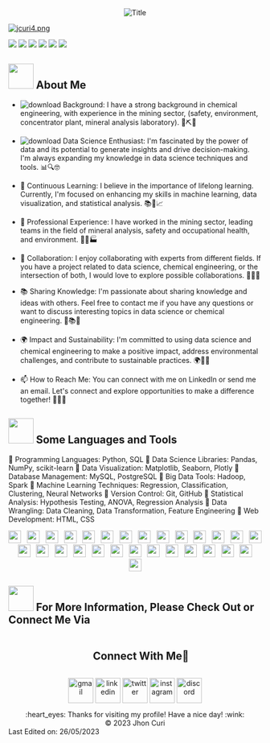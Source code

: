 <div align="center">
  <img src="https://readme-typing-svg.herokuapp.com?font=Architects+Daughter&color=%2338C2FF&size=50&center=true&vCenter=true&height=60&width=600&lines=Heyyy!+I'm+Jhon+Curi+%3C3;DS+is+me!!!;Welcome+to+my+profile!" alt="Title"></img>
</div>

[![jcuri4.png](https://i.postimg.cc/Twwyfm5y/jcuri4.png)](https://postimg.cc/SXBQGnrq)

![](https://img.shields.io/github/stars/pandao/editor.md.svg) ![](https://img.shields.io/github/forks/pandao/editor.md.svg) ![](https://img.shields.io/github/tag/pandao/editor.md.svg) ![](https://img.shields.io/github/release/pandao/editor.md.svg) ![](https://img.shields.io/github/issues/pandao/editor.md.svg) ![](https://img.shields.io/bower/v/editor.md.svg)

## <img src="https://raw.githubusercontent.com/nixin72/nixin72/master/wave.gif" width="50px" height="50px"></img> About Me

- ![download](https://github.com/jhoncuria/jhoncuria/assets/106255552/e4f9aeb2-f100-4402-b722-fa4fd8a39afb) Background: I have a strong background in chemical engineering, with experience in the mining sector, (safety, environment, concentrator plant, mineral analysis laboratory). 🚀⛏️🌿

- ![download](https://github.com/jhoncuria/jhoncuria/assets/106255552/5898d070-3c7c-41f7-9abb-c1f638a81961) Data Science Enthusiast: I'm fascinated by the power of data and its potential to generate insights and drive decision-making. I'm always expanding my knowledge in data science techniques and tools. 📊🔍🤓

- 🌱 Continuous Learning: I believe in the importance of lifelong learning. Currently, I'm focused on enhancing my skills in machine learning, data visualization, and statistical analysis. 📚🌱📈

- 💼 Professional Experience: I have worked in the mining sector, leading teams in the field of mineral analysis, safety and occupational health, and environment. 💪🔬🏭

- 🤝 Collaboration: I enjoy collaborating with experts from different fields. If you have a project related to data science, chemical engineering, or the intersection of both, I would love to explore possible collaborations. 👥💡🚀

- 📚 Sharing Knowledge: I'm passionate about sharing knowledge and ideas with others. Feel free to contact me if you have any questions or want to discuss interesting topics in data science or chemical engineering. 💬📚💡

- 🌍 Impact and Sustainability: I'm committed to using data science and chemical engineering to make a positive impact, address environmental challenges, and contribute to sustainable practices. 🌍🌿💡

- 📫 How to Reach Me: You can connect with me on LinkedIn or send me an email. Let's connect and explore opportunities to make a difference together! 📧🤝🌟

## <img src="https://media2.giphy.com/media/QssGEmpkyEOhBCb7e1/giphy.gif?cid=ecf05e47a0n3gi1bfqntqmob8g9aid1oyj2wr3ds3mg700bl&rid=giphy.gif" width="50px" height="50px"> Some Languages and Tools

🔹 Programming Languages: Python, SQL
🔹 Data Science Libraries: Pandas, NumPy, scikit-learn
🔹 Data Visualization: Matplotlib, Seaborn, Plotly
🔹 Database Management: MySQL, PostgreSQL
🔹 Big Data Tools: Hadoop, Spark
🔹 Machine Learning Techniques: Regression, Classification, Clustering, Neural Networks
🔹 Version Control: Git, GitHub
🔹 Statistical Analysis: Hypothesis Testing, ANOVA, Regression Analysis
🔹 Data Wrangling: Data Cleaning, Data Transformation, Feature Engineering
🔹 Web Development: HTML, CSS

<p align="center">
  <img src="https://img.shields.io/badge/Python-3776AB?style=for-the-badge&logo=python&logoColor=white" height="25">
  &nbsp;
  <img src="https://img.shields.io/badge/SQL-003B57?style=for-the-badge&logo=sql&logoColor=white" height="25">
  &nbsp;
  <img src="https://img.shields.io/badge/Pandas-150458?style=for-the-badge&logo=pandas&logoColor=white" height="25">
  &nbsp;
  <img src="https://img.shields.io/badge/NumPy-013243?style=for-the-badge&logo=numpy&logoColor=white" height="25">
  &nbsp;
  <img src="https://img.shields.io/badge/scikit--learn-F7931E?style=for-the-badge&logo=scikit-learn&logoColor=white" height="25">
  &nbsp;
  <img src="https://img.shields.io/badge/Matplotlib-3776AB?style=for-the-badge&logo=python&logoColor=white" height="25">
  &nbsp;
  <img src="https://img.shields.io/badge/Seaborn-3776AB?style=for-the-badge&logo=python&logoColor=white" height="25">
  &nbsp;
  <img src="https://img.shields.io/badge/Plotly-3D9970?style=for-the-badge&logo=plotly&logoColor=white" height="25">
  &nbsp;
  <img src="https://img.shields.io/badge/MySQL-4479A1?style=for-the-badge&logo=mysql&logoColor=white" height="25">
  &nbsp;
  <img src="https://img.shields.io/badge/PostgreSQL-336791?style=for-the-badge&logo=postgresql&logoColor=white" height="25">
  &nbsp;
  <img src="https://img.shields.io/badge/Hadoop-FF652C?style=for-the-badge&logo=hadoop&logoColor=white" height="25">
  &nbsp;
  <img src="https://img.shields.io/badge/Spark-E25A1C?style=for-the-badge&logo=apache-spark&logoColor=white" height="25">
  &nbsp;
  <img src="https://img.shields.io/badge/Regression-4285F4?style=for-the-badge&logo=google&logoColor=white" height="25">
  &nbsp;
  <img src="https://img.shields.io/badge/Classification-4285F4?style=for-the-badge&logo=google&logoColor=white" height="25">
  &nbsp;
  <img src="https://img.shields.io/badge/Clustering-4285F4?style=for-the-badge&logo=google&logoColor=white" height="25">
  &nbsp;
  <img src="https://img.shields.io/badge/Neural%20Networks-4285F4?style=for-the-badge&logo=google&logoColor=white" height="25">
  &nbsp;
  <img src="https://img.shields.io/badge/Git-F05032?style=for-the-badge&logo=git&logoColor=white" height="25">
  &nbsp;
  <img src="https://img.shields.io/badge/GitHub-181717?style=for-the-badge&logo=github&logoColor=white" height="25">
  &nbsp;
  <img src="https://img.shields.io/badge/Hypothesis%20Testing-FFCA28?style=for-the-badge&logo=google&logoColor=white" height="25">
  &nbsp;
  <img src="https://img.shields.io/badge/ANOVA-FFCA28?style=for-the-badge&logo=google&logoColor=white" height="25">
  &nbsp;
  <img src="https://img.shields.io/badge/Regression%20Analysis-FFCA28?style=for-the-badge&logo=google&logoColor=white" height="25">
  &nbsp;
  <img src="https://img.shields.io/badge/Data%20Cleaning-34D058?style=for-the-badge&logo=google&logoColor=white" height="25">
  &nbsp;
  <img src="https://img.shields.io/badge/Data%20Transformation-34D058?style=for-the-badge&logo=google&logoColor=white" height="25">
  &nbsp;
  <img src="https://img.shields.io/badge/Feature%20Engineering-34D058?style=for-the-badge&logo=google&logoColor=white" height="25">
  &nbsp;
  <img src="https://img.shields.io/badge/HTML-E34F26?style=for-the-badge&logo=html5&logoColor=white" height="25">
  &nbsp;
  <img src="https://img.shields.io/badge/CSS-1572B6?style=for-the-badge&logo=css3&logoColor=white" height="25">
  &nbsp;
  <img src="https://img.shields.io/badge/FastAPI-009688?style=for-the-badge&logo=fastapi&logoColor=white" height="25">
  &nbsp;
  <img src="https://img.shields.io/badge/Render-000000?style=for-the-badge&logo=render&logoColor=white" height="25">
</p>

## <img src='https://raw.githubusercontent.com/ShahriarShafin/ShahriarShafin/main/Assets/handshake.gif' width="50px" height="50px"> For More Information, Please Check Out or Connect Me Via

<!-- Connect with me -->
<!--h2 without bottom border-->
<div id="user-content-toc">
  <ul align="center">
    <summary><h2 style="display: inline-block">Connect With Me🤝</h2></summary>
  </ul>
</div>

<!--icons and links-->
<p align="center">
<a href="mailto:ejcuri@gmail.com" target="_blank"><img align="center" src="https://user-images.githubusercontent.com/88904952/234979284-68c11d7f-1acc-4f0c-ac78-044e1037d7b0.png" alt="gmail" height="50" width="50" /></a>
<a href="linkedin.com/in/edgar-jhon-curi-araujo-a1908159" target="blank"><img align="center" src="https://user-images.githubusercontent.com/88904952/234979284-68c11d7f-1acc-4f0c-ac78-044e1037d7b0.png" alt="linkedin" height="50" width="50" /></a>
<a href="https://twitter.com/JhonCuri2" target="blank"><img align="center" src="https://user-images.githubusercontent.com/88904952/234980676-61bfb021-ecc8-48f7-88e6-34c1b06c4a58.png" alt="twitter" height="50" width="50" /></a> 
<a href="https://www.instagram.com/jhoncuria" target="blank"><img align="center" src="https://user-images.githubusercontent.com/88904952/234981169-2dd1e58f-4b7e-468c-8213-034ba62156c3.png" alt="instagram" height="50" width="50" /></a>
<a href="https://discord.gg/UjwKkJsXsf" target="blank"><img align="center" src="https://user-images.githubusercontent.com/88904952/234982627-019fd336-6248-453c-9b05-97c13fd1d207.png" alt="discord" height="50" width="50" /></a>
</p>




<div align="center">
  :heart_eyes: Thanks for visiting my profile! Have a nice day! :wink: <br/>
  &copy; 2023 Jhon Curi
</div>
Last Edited on: 26/05/2023








